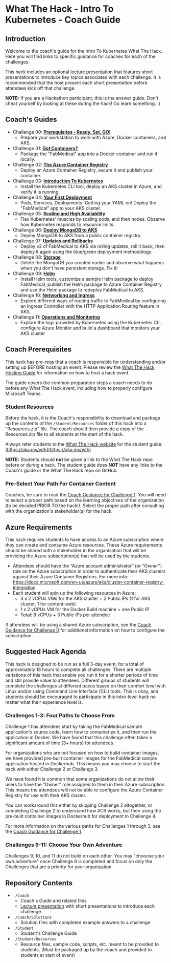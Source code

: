 # What The Hack - Intro To Kubernetes - Coach Guide

## Introduction

Welcome to the coach's guide for the Intro To Kubernetes What The Hack. Here you will find links to specific guidance for coaches for each of the challenges.

This hack includes an optional [lecture presentation](Lectures.pptx) that features short presentations to introduce key topics associated with each challenge. It is recommended that the host present each short presentation before attendees kick off that challenge.

**NOTE:** If you are a Hackathon participant, this is the answer guide. Don't cheat yourself by looking at these during the hack! Go learn something. :)

## Coach's Guides

- Challenge 00: **[Prerequisites - Ready, Set, GO!](./Solution-00.md)**
	 - Prepare your workstation to work with Azure, Docker containers, and AKS.
- Challenge 01: **[Got Containers?](./Solution-01.md)**
	 - Package the "FabMedical" app into a Docker container and run it locally.
- Challenge 02: **[The Azure Container Registry](./Solution-02.md)**
	 - Deploy an Azure Container Registry, secure it and publish your container.
- Challenge 03: **[Introduction To Kubernetes](./Solution-03.md)**
	 - Install the Kubernetes CLI tool, deploy an AKS cluster in Azure, and verify it is running.
- Challenge 04: **[Your First Deployment](./Solution-04.md)**
	 - Pods, Services, Deployments: Getting your YAML on! Deploy the "FabMedical" app to your AKS cluster.
- Challenge 05: **[Scaling and High Availability](./Solution-05.md)**
	 - Flex Kubernetes' muscles by scaling pods, and then nodes. Observe how Kubernetes responds to resource limits.
- Challenge 06: **[Deploy MongoDB to AKS](./Solution-06.md)**
	 - Deploy MongoDB to AKS from a public container registry.
- Challenge 07: **[Updates and Rollbacks](./Solution-07.md)**
	 - Deploy v2 of FabMedical to AKS via rolling updates, roll it back, then deploy it again using the blue/green deployment methodology.
- Challenge 08: **[Storage](./Solution-08.md)**
	 - Delete the MongoDB you created earlier and observe what happens when you don't have persistent storage. Fix it!
- Challenge 09: **[Helm](./Solution-09.md)**
	 - Install Helm tools, customize a sample Helm package to deploy FabMedical, publish the Helm package to Azure Container Registry and use the Helm package to redeploy FabMedical to AKS.
- Challenge 10: **[Networking and Ingress](./Solution-10.md)**
	 - Explore different ways of routing traffic to FabMedical by configuring an Ingress Controller with the HTTP Application Routing feature in AKS.
- Challenge 11: **[Operations and Monitoring](./Solution-11.md)**
	 - Explore the logs provided by Kubernetes using the Kubernetes CLI, configure Azure Monitor and build a dashboard that monitors your AKS cluster

## Coach Prerequisites

This hack has pre-reqs that a coach is responsible for understanding and/or setting up BEFORE hosting an event. Please review the [What The Hack Hosting Guide](https://aka.ms/wthhost) for information on how to host a hack event.

The guide covers the common preparation steps a coach needs to do before any What The Hack event, including how to properly configure Microsoft Teams.

### Student Resources

Before the hack, it is the Coach's responsibility to download and package up the contents of the `/Student/Resources` folder of this hack into a "Resources.zip" file. The coach should then provide a copy of the Resources.zip file to all students at the start of the hack.

Always refer students to the [What The Hack website](https://aka.ms/wth) for the student guide: [https://aka.ms/wth](https://aka.ms/wth)

**NOTE:** Students should **not** be given a link to the What The Hack repo before or during a hack. The student guide does **NOT** have any links to the Coach's guide or the What The Hack repo on GitHub.

### Pre-Select Your Path For Container Content
Coaches, be sure to read the [Coach Guidance for Challenge 1](./Solution-01.md). You will need to select a proper path based on the learning objectives of the organization (to be decided PRIOR TO the hack!).  Select the proper path after consulting with the organization's stakeholder(s) for the hack.

## Azure Requirements

This hack requires students to have access to an Azure subscription where they can create and consume Azure resources. These Azure requirements should be shared with a stakeholder in the organization that will be providing the Azure subscription(s) that will be used by the students.

- Attendees should have the “Azure account administrator” (or "Owner") role on the Azure subscription in order to authenticate their AKS clusters against their Azure Container Registries.  For more info: <https://docs.microsoft.com/en-us/azure/aks/cluster-container-registry-integration>
- Each student will spin up the following resources in Azure:
	- 3 x 2 vCPUs VMs for the AKS cluster + 2 Public IPs (1 for AKS cluster, 1 for content-web)
	- 1 x 2 vCPUs VM for the Docker Build machine + one Public IP
	- Total: 8 vCPUs + 3 Public IPs per attendee

If attendees will be using a shared Azure subscription, see the [Coach Guidance for Challenge 0](./Solution-00.md) for additional information on how to configure the subscription.

## Suggested Hack Agenda

This hack is designed to be run as a full 3-day event, for a total of approximately 18 hours to complete all challenges. There are multiple variations of this hack that enable you run it for a shorter periods of time and still provide value to attendees. Different groups of students will complete the challenges at different paces based on their comfort level with Linux and/or using Command Line Interface (CLI) tools.  This is okay, and students should be encouraged to participate in this intro-level hack no matter what their experience level is.

### Challenges 1-3: Four Paths to Choose From

Challenge 1 has attendees start by taking the FabMedical sample application's source code, learn how to containerize it, and then run the application in Docker. We have found that this challenge often takes a significant amount of time (3+ hours) for attendees.

For organizations who are not focused on how to build container images, we have provided pre-built container images for the FabMedical sample application hosted in Dockerhub. This means you may choose to start the hack with either Challenge 2 or Challenge 3.

We have found it is common that some organizations do not allow their users to have the "Owner" role assigned to them in their Azure subscription. This means the attendees will not be able to configure the Azure Container Registry for use with their AKS cluster. 

You can workaround this either by skipping Challenge 2 altogether, or completing Challenge 2 to understand how ACR works, but then using the pre-built container images in Dockerhub for deployment in Challenge 4.

For more information on the various paths for Challenges 1 through 3, see the [Coach Guidance for Challenge 1](./Solution-01.md).

### Challenges 9-11: Choose Your Own Adventure

Challenges 9, 10, and 11 do not build on each other. You may "chooose your own adventure" once Challenge 8 is completed and focus on only the Challenges that are a priority for your organization.

## Repository Contents

- `./Coach`
  - Coach's Guide and related files
  - [Lecture presentation](Coach/Lectures.pptx) with short presentations to introduce each challenge.
- `./Coach/Solutions`
  - Solution files with completed example answers to a challenge
- `./Student`
  - Student's Challenge Guide
- `./Student/Resources`
  - Resource files, sample code, scripts, etc. meant to be provided to students. (Must be packaged up by the coach and provided to students at start of event)
